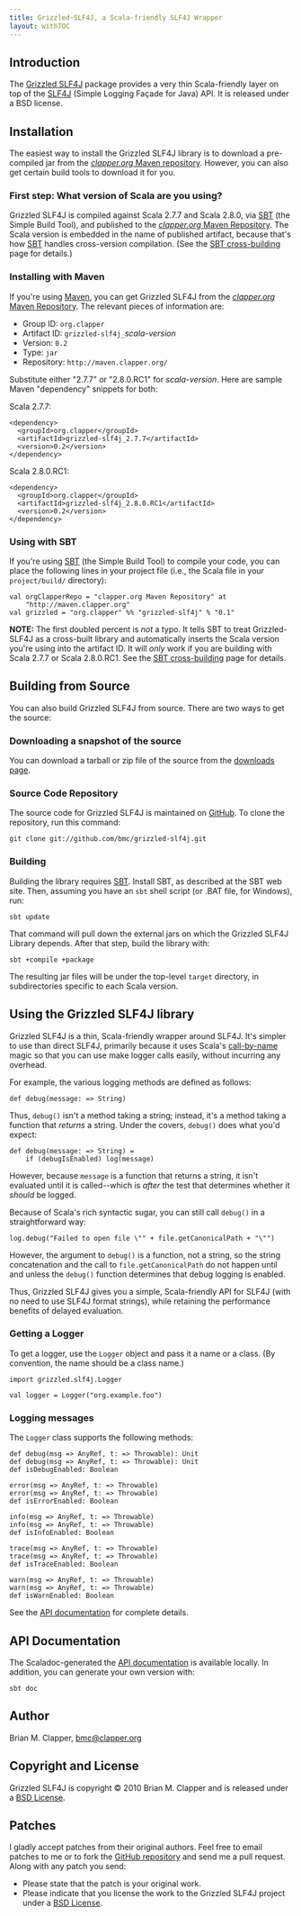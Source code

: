 ```yaml
---
title: Grizzled-SLF4J, a Scala-friendly SLF4J Wrapper
layout: withTOC
---
```


## Introduction

The [Grizzled SLF4J][] package provides a very thin Scala-friendly layer
on top of the [SLF4J][] (Simple Logging Façade for Java) API. It is released
under a BSD license.

## Installation

The easiest way to install the Grizzled SLF4J library is to download a
pre-compiled jar from the [*clapper.org* Maven repository][]. However, you
can also get certain build tools to download it for you.

### First step: What version of Scala are you using?

Grizzled SLF4J is compiled against Scala 2.7.7 and Scala 2.8.0, via [SBT][]
(the Simple Build Tool), and published to the
[*clapper.org* Maven Repository][]. The Scala version is embedded in the
name of published artifact, because that's how [SBT][] handles cross-version
compilation. (See the [SBT cross-building][] page for details.)

### Installing with Maven

If you're using [Maven][], you can get Grizzled SLF4J from the
[*clapper.org* Maven Repository][]. The relevant pieces of information are:

* Group ID: `org.clapper`
* Artifact ID: `grizzled-slf4j_`*scala-version*
* Version: `0.2`
* Type: `jar`
* Repository: `http://maven.clapper.org/`

Substitute either "2.7.7" or "2.8.0.RC1" for *scala-version*. Here are
sample Maven "dependency" snippets for both:

Scala 2.7.7:

    <dependency>
      <groupId>org.clapper</groupId>
      <artifactId>grizzled-slf4j_2.7.7</artifactId>
      <version>0.2</version>
    </dependency>

Scala 2.8.0.RC1:

    <dependency>
      <groupId>org.clapper</groupId>
      <artifactId>grizzled-slf4j_2.8.0.RC1</artifactId>
      <version>0.2</version>
    </dependency>

### Using with SBT

If you're using [SBT][] (the Simple Build Tool) to compile your code, you
can place the following lines in your project file (i.e., the Scala file in
your `project/build/` directory):

    val orgClapperRepo = "clapper.org Maven Repository" at
        "http://maven.clapper.org"
    val grizzled = "org.clapper" %% "grizzled-slf4j" % "0.1"

**NOTE:** The first doubled percent is *not* a typo. It tells SBT to treat
Grizzled-SLF4J as a cross-built library and automatically inserts the Scala
version you're using into the artifact ID. It will *only* work if you are
building with Scala 2.7.7 or Scala 2.8.0.RC1. See the
[SBT cross-building][] page for details.

## Building from Source

You can also build Grizzled SLF4J from source. There are two ways to get
the source:

### Downloading a snapshot of the source

You can download a tarball or zip file of the source from the
[downloads page][].

### Source Code Repository

The source code for Grizzled SLF4J is maintained on [GitHub][]. To clone
the repository, run this command:

    git clone git://github.com/bmc/grizzled-slf4j.git

### Building

Building the library requires [SBT][]. Install SBT, as described at the SBT
web site. Then, assuming you have an `sbt` shell script (or .BAT file, for
Windows), run:

    sbt update

That command will pull down the external jars on which the Grizzled SLF4J
Library depends. After that step, build the library with:

    sbt +compile +package

The resulting jar files will be under the top-level `target` directory, in
subdirectories specific to each Scala version.

## Using the Grizzled SLF4J library

Grizzled SLF4J is a thin, Scala-friendly wrapper around SLF4J. It's simpler
to use than direct SLF4J, primarily because it uses Scala's
[call-by-name][] magic so that you can use make logger calls easily,
without incurring any overhead.

For example, the various logging methods are defined as follows:

    def debug(message: => String)

Thus, `debug()` isn't a method taking a string; instead, it's a method taking
a function that *returns* a string. Under the covers, `debug()` does what
you'd expect:

    def debug(message: => String) =
        if (debugIsEnabled) log(message)

However, because `message` is a function that returns a string, it isn't
evaluated until it is called--which is *after* the test that determines
whether it *should* be logged.

Because of Scala's rich syntactic sugar, you can still call `debug()` in
a straightforward way:

    log.debug("Failed to open file \"" + file.getCanonicalPath + "\"")

However, the argument to `debug()` is a function, not a string, so the
string concatenation and the call to `file.getCanonicalPath` do not happen
until and unless the `debug()` function determines that debug logging is
enabled.

Thus, Grizzled SLF4J gives you a simple, Scala-friendly API for SLF4J (with
no need to use SLF4J format strings), while retaining the performance
benefits of delayed evaluation.

### Getting a Logger

To get a logger, use the `Logger` object and pass it a name or a class.
(By convention, the name should be a class name.)

    import grizzled.slf4j.Logger

    val logger = Logger("org.example.foo")

### Logging messages

The `Logger` class supports the following methods:

    def debug(msg => AnyRef, t: => Throwable): Unit
    def debug(msg => AnyRef, t: => Throwable): Unit
    def isDebugEnabled: Boolean

    error(msg => AnyRef, t: => Throwable)
    error(msg => AnyRef, t: => Throwable)
    def isErrorEnabled: Boolean

    info(msg => AnyRef, t: => Throwable)
    info(msg => AnyRef, t: => Throwable)
    def isInfoEnabled: Boolean

    trace(msg => AnyRef, t: => Throwable)
    trace(msg => AnyRef, t: => Throwable)
    def isTraceEnabled: Boolean

    warn(msg => AnyRef, t: => Throwable)
    warn(msg => AnyRef, t: => Throwable)
    def isWarnEnabled: Boolean

See the [API documentation][] for complete details.

## API Documentation

The Scaladoc-generated the [API documentation][] is available locally.
In addition, you can generate your own version with:

    sbt doc

## Author

Brian M. Clapper, [bmc@clapper.org][]

## Copyright and License

Grizzled SLF4J is copyright &copy; 2010 Brian M. Clapper and is released
under a [BSD License][].

## Patches

I gladly accept patches from their original authors. Feel free to email
patches to me or to fork the [GitHub repository][] and send me a pull
request. Along with any patch you send:

* Please state that the patch is your original work.
* Please indicate that you license the work to the Grizzled SLF4J project
  under a [BSD License][].

[BSD License]: license.html
[Scala]: http://www.scala-lang.org/
[API Documentation]: apidocs/
[GitHub repository]: http://github.com/bmc/grizzled-slf4j
[GitHub]: http://github.com/bmc/
[downloads page]: http://github.com/bmc/grizzled-slf4j/downloads
[*clapper.org* Maven repository]: http://maven.clapper.org/org/clapper/
[Maven]: http://maven.apache.org/
[SBT]: http://code.google.com/p/simple-build-tool
[bmc@clapper.org]: mailto:bmc@clapper.org
[Grizzled SLF4J]: http://bmc.github.com/grizzled-slf4j/
[SLF4J]: http://slf4j.org/
[call-by-name]: http://eed3si9n.com/scala-and-evaluation-strategy
[SBT cross-building]: http://code.google.com/p/simple-build-tool/wiki/CrossBuild
